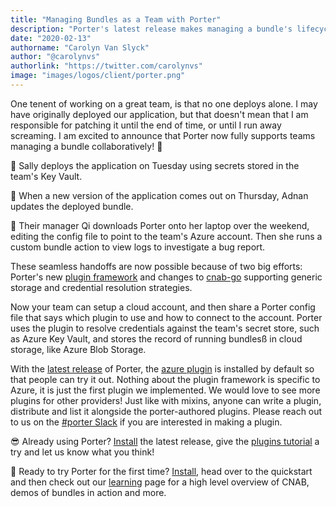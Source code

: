 ```yaml
---
title: "Managing Bundles as a Team with Porter"
description: "Porter's latest release makes managing a bundle's lifecycle as a team possible."
date: "2020-02-13"
authorname: "Carolyn Van Slyck"
author: "@carolynvs"
authorlink: "https://twitter.com/carolynvs"
image: "images/logos/client/porter.png"
---
```


One tenent of working on a great team, is that no one deploys alone. I may have
originally deployed our application, but that doesn't mean that I am responsible
for patching it until the end of time, or until I run away screaming. I am
excited to announce that Porter now fully supports teams managing a bundle
collaboratively! 🙌

🔷 Sally deploys the application on Tuesday using secrets stored in the team's
Key Vault. 

🔷 When a new version of the application comes out on Thursday, Adnan updates
the deployed bundle. 

🔷 Their manager Qi downloads Porter onto her laptop over the weekend, editing
the config file to point to the team's Azure account. Then she runs a custom
bundle action to view logs to investigate a bug report.

These seamless handoffs are now possible because of two big efforts: Porter's
new [plugin framework][plugins] and changes to [cnab-go][cnabgo] supporting
generic storage and credential resolution strategies.

Now your team can setup a cloud account, and then share a Porter
config file that says which plugin to use and how to connect to the account.
Porter uses the plugin to resolve credentials against the team's secret store,
such as Azure Key Vault, and stores the record of running bundlesß in cloud
storage, like Azure Blob Storage.

With the [latest release][release] of Porter, the [azure plugin][azure-plugin]
is installed by default so that people can try it out. Nothing about the plugin framework is
specific to Azure, it is just the first plugin we implemented. We would love to
see more plugins for other providers! Just like with mixins, anyone can write a
plugin, distribute and list it alongside the porter-authored plugins. Please
reach out to us on the [#porter Slack][slack] if you are interested in making a
plugin.

😎 Already using Porter? [Install][install] the latest release, give the [plugins tutorial][tutorial] a try and let us know what you think!

🎉 Ready to try Porter for the first time? [Install][install], head over to the quickstart and then check out our [learning][learning] page for a high level overview of CNAB, demos of bundles in action and more.

[release]: https://github.com/deislabs/porter/releases/tag/v0.23.0-beta.1
[plugins]: https://porter.sh/plugins/
[cnabgo]: https://github.com/cnabio/cnab-go/
[azure-plugin]: https://porter.sh/plugins/azure/
[slack]: https://porter.sh/community/#slack
[install]: https://porter.sh/install/
[tutorial]: https://porter.sh//plugins/tutorial/
[learning]: https://porter.sh/learning/
